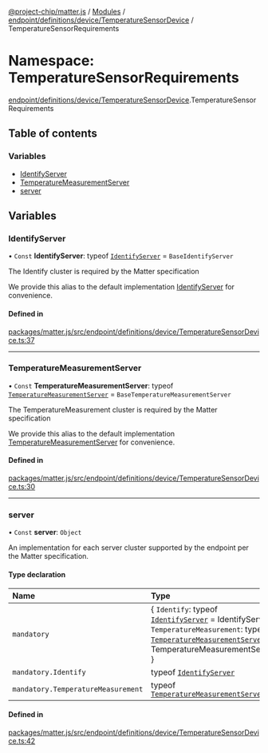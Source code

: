 [@project-chip/matter.js](../README.md) / [Modules](../modules.md) / [endpoint/definitions/device/TemperatureSensorDevice](endpoint_definitions_device_TemperatureSensorDevice.md) / TemperatureSensorRequirements

# Namespace: TemperatureSensorRequirements

[endpoint/definitions/device/TemperatureSensorDevice](endpoint_definitions_device_TemperatureSensorDevice.md).TemperatureSensorRequirements

## Table of contents

### Variables

- [IdentifyServer](endpoint_definitions_device_TemperatureSensorDevice.TemperatureSensorRequirements.md#identifyserver)
- [TemperatureMeasurementServer](endpoint_definitions_device_TemperatureSensorDevice.TemperatureSensorRequirements.md#temperaturemeasurementserver)
- [server](endpoint_definitions_device_TemperatureSensorDevice.TemperatureSensorRequirements.md#server)

## Variables

### IdentifyServer

• `Const` **IdentifyServer**: typeof [`IdentifyServer`](behavior_definitions_identify_export.IdentifyServer.md) = `BaseIdentifyServer`

The Identify cluster is required by the Matter specification

We provide this alias to the default implementation [IdentifyServer](endpoint_definitions_device_TemperatureSensorDevice.TemperatureSensorRequirements.md#identifyserver) for convenience.

#### Defined in

[packages/matter.js/src/endpoint/definitions/device/TemperatureSensorDevice.ts:37](https://github.com/project-chip/matter.js/blob/c0d55745d5279e16fdfaa7d2c564daa31e19c627/packages/matter.js/src/endpoint/definitions/device/TemperatureSensorDevice.ts#L37)

___

### TemperatureMeasurementServer

• `Const` **TemperatureMeasurementServer**: typeof [`TemperatureMeasurementServer`](../classes/behavior_definitions_temperature_measurement_export.TemperatureMeasurementServer.md) = `BaseTemperatureMeasurementServer`

The TemperatureMeasurement cluster is required by the Matter specification

We provide this alias to the default implementation [TemperatureMeasurementServer](endpoint_definitions_device_TemperatureSensorDevice.TemperatureSensorRequirements.md#temperaturemeasurementserver) for convenience.

#### Defined in

[packages/matter.js/src/endpoint/definitions/device/TemperatureSensorDevice.ts:30](https://github.com/project-chip/matter.js/blob/c0d55745d5279e16fdfaa7d2c564daa31e19c627/packages/matter.js/src/endpoint/definitions/device/TemperatureSensorDevice.ts#L30)

___

### server

• `Const` **server**: `Object`

An implementation for each server cluster supported by the endpoint per the Matter specification.

#### Type declaration

| Name | Type |
| :------ | :------ |
| `mandatory` | \{ `Identify`: typeof [`IdentifyServer`](behavior_definitions_identify_export.IdentifyServer.md) = IdentifyServer; `TemperatureMeasurement`: typeof [`TemperatureMeasurementServer`](../classes/behavior_definitions_temperature_measurement_export.TemperatureMeasurementServer.md) = TemperatureMeasurementServer } |
| `mandatory.Identify` | typeof [`IdentifyServer`](behavior_definitions_identify_export.IdentifyServer.md) |
| `mandatory.TemperatureMeasurement` | typeof [`TemperatureMeasurementServer`](../classes/behavior_definitions_temperature_measurement_export.TemperatureMeasurementServer.md) |

#### Defined in

[packages/matter.js/src/endpoint/definitions/device/TemperatureSensorDevice.ts:42](https://github.com/project-chip/matter.js/blob/c0d55745d5279e16fdfaa7d2c564daa31e19c627/packages/matter.js/src/endpoint/definitions/device/TemperatureSensorDevice.ts#L42)
